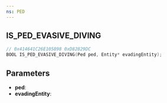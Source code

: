 ```yaml
---
ns: PED
---
```

## IS_PED_EVASIVE_DIVING

```c
// 0x414641C26E105898 0xD82829DC
BOOL IS_PED_EVASIVE_DIVING(Ped ped, Entity* evadingEntity);
```

## Parameters
* **ped**:
* **evadingEntity**:
